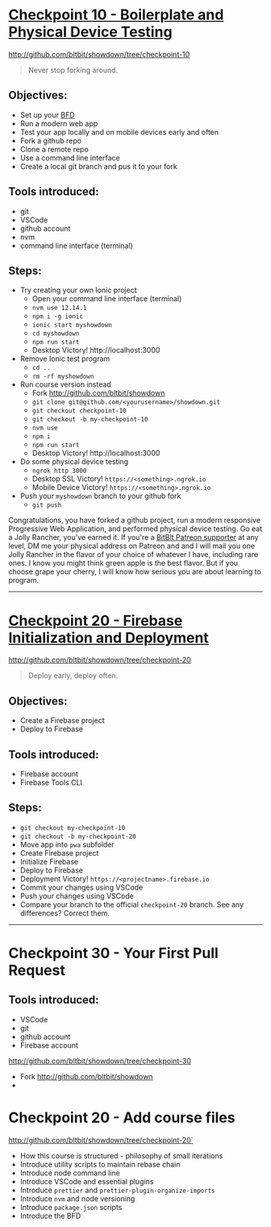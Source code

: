 # [Checkpoint 10 - Boilerplate and Physical Device Testing](#checkpoint-10)

http://github.com/bltbit/showdown/tree/checkpoint-10

> Never stop forking around.

## Objectives:

- Set up your [BFD](bfd.md)
- Run a modern web app
- Test your app locally and on mobile devices early and often
- Fork a github repo
- Clone a remote repo
- Use a command line interface
- Create a local git branch and pus it to your fork

## Tools introduced:

- git
- VSCode
- github account
- nvm
- command line interface (terminal)

## Steps:

- Try creating your own Ionic project
  - Open your command line interface (terminal)
  - `nvm use 12.14.1`
  - `npm i -g ionic`
  - `ionic start myshowdown`
  - `cd myshowdown`
  - `npm run start`
  - Desktop Victory! http://localhost:3000
- Remove Ionic test program
  - `cd ..`
  - `rm -rf myshowdown`
- Run course version instead
  - Fork http://github.com/bltbit/showdown
  - `git clone git@github.com/<yourusername>/showdown.git`
  - `git checkout checkpoint-10`
  - `git checkout -b my-checkpoint-10`
  - `nvm use`
  - `npm i`
  - `npm run start`
  - Desktop Victory! http://localhost:3000
- Do some physical device testing
  - `ngrok http 3000`
  - Desktop SSL Victory! `https://<something>.ngrok.io`
  - Mobile Device Victory! `https://<something>.ngrok.io`
- Push your `myshowdown` branch to your github fork
  - `git push`

Congratulations, you have forked a github project, run a modern responsive Progressive Web Application, and performed physical device testing. Go eat a Jolly Rancher, you've earned it. If you're a [BitBlt Patreon supporter](https://www.patreon.com/bltbit) at any level, DM me your physical address on Patreon and and I will mail you one Jolly Rancher in the flavor of your choice of whatever I have, including rare ones. I know you might think green apple is the best flavor. But if you choose grape your cherry, I will know how serious you are about learning to program.

---

# [Checkpoint 20 - Firebase Initialization and Deployment](#checkpoint-20)

http://github.com/bltbit/showdown/tree/checkpoint-20

> Deploy early, deploy often.

## Objectives:

- Create a Firebase project
- Deploy to Firebase

## Tools introduced:

- Firebase account
- Firebase Tools CLI

## Steps:

- `git checkout my-checkpoint-10`
- `git checkout -b my-checkpoint-20`
- Move app into `pwa` subfolder
- Create Firebase project
- Initialize Firebase
- Deploy to Firebase
- Deployment Victory! `https://<projectname>.firebase.io`
- Commit your changes using VSCode
- Push your changes using VSCode
- Compare your branch to the official `checkpoint-20` branch. See any differences? Correct them.

---

# Checkpoint 30 - Your First Pull Request

## Tools introduced:

- VSCode
- git
- github account
- Firebase account

http://github.com/bltbit/showdown/tree/checkpoint-30

- Fork http://github.com/bltbit/showdown
-

# Checkpoint 20 - Add course files

http://github.com/bltbit/showdown/tree/checkpoint-20`

- How this course is structured - philosophy of small iterations
- Introduce utility scripts to maintain rebase chain
- Introduce node command line
- Introduce VSCode and essential plugins
- Introduce `prettier` and `prettier-plugin-organize-imports`
- Introduce `nvm` and node versioning
- Introduce `package.json` scripts
- Introduce the BFD

